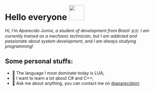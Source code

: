 # Hello everyone <img src="https://github.com/juninhoxked/Aparecido-Junior/blob/main/assets/hello.gif" width="50"/>
_Hi, I'm Aparecido Junior, a student of development from Brazil 🇧🇷. I am currently trained as a mechanic technician, but I am addicted and passionate about system development, and I am always studying programming!_
<h2> Some personal stuffs: </h2> 
<ul>
  <li>📗 The language I most dominate today is LUA;</li>
  <li>📘 I want to learn a lot about C# and C++;</li>
  <li>💬 Ask me about anything, you can contact me on <a href="https://twitter.com/aparecidojrr">@aparecidojrr</a>.</li>
</ul>
